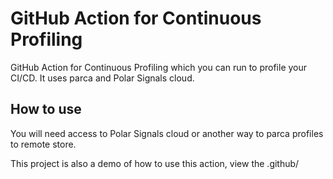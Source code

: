 # GitHub Action for Continuous Profiling

GitHub Action for Continuous Profiling which you can run to profile your CI/CD. It uses parca and Polar Signals cloud.

## How to use

You will need access to Polar Signals cloud or another way to parca profiles to remote store. 

This project is also a demo of how to use this action, view the .github/ 

